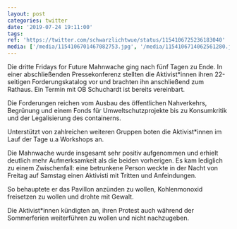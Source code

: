 ```yaml
---
layout: post
categories: twitter
date: '2019-07-24 19:11:00'
tags: 
ref: 'https://twitter.com/schwarzlichtwue/status/1154106725236183040'
media: ['/media/1154106701467082753.jpg', '/media/1154106714062561280.jpg']
---
```

Die dritte Fridays for Future Mahnwache ging nach fünf Tagen zu Ende. In einer abschließenden Pressekonferenz stellten die Aktivist\*innen ihren 22-seitigen Forderungskatalog vor und brachten ihn anschließend zum Rathaus. Ein Termin mit OB Schuchardt ist bereits vereinbart. 

Die Forderungen reichen vom Ausbau des öffentlichen Nahverkehrs, Begrünung und einem Fonds für Umweltschutzprojekte bis zu Konsumkritik und der Legalisierung des containerns. 

Unterstützt von zahlreichen weiteren Gruppen boten die Aktivist\*innen im Lauf der Tage u.a Workshops an.

Die Mahnwache wurde insgesamt sehr positiv aufgenommen und erhielt deutlich mehr Aufmerksamkeit als die beiden vorherigen. Es kam lediglich zu einem Zwischenfall: eine betrunkene Person weckte in der Nacht von Freitag auf Samstag einen Aktivisti mit Tritten und Anfeindungen.

So behauptete er das Pavillon anzünden zu wollen, Kohlenmonoxid freisetzen zu wollen und drohte mit Gewalt. 

Die Aktivist\*innen kündigten an, ihren Protest auch während der Sommerferien weiterführen zu wollen und nicht nachzugeben.